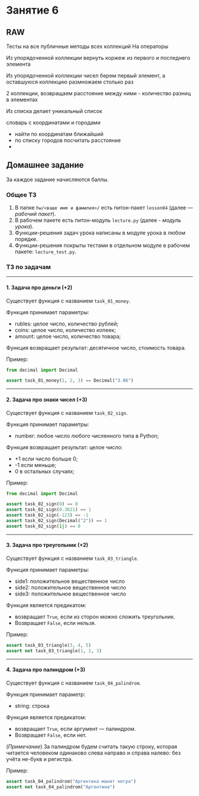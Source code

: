 # Занятие 6

## RAW

Тесты на все публичные методы всех коллекций
На операторы

Из упорядоченной коллекции вернуть коржеж из первого и последнего элемента

Из упорядоченной коллекции чисел берем первый элемент,
а оставшуюся коллекцию размножаем столько раз

2 коллекции, возвращаем расстояние между ними - количество разниц в элементах

Из списка делает уникальный список

словарь с координатами и городами
- найти по координатам ближайший
- по списку городов посчитать расстояние
- 

## Домашнее задание

За каждое задание начисляются баллы.

### Общее ТЗ

1. В папке `hw/<ваше имя и фамилия>/` есть питон-пакет `lesson04` (далее — _рабочий пакет_).
2. В рабочем пакете есть питон-модуль `lecture.py` (далее - _модуль урока_).
3. Функции-решения задач урока написаны в модуле урока в любом порядке.
4. Функции-решения покрыты тестами в отдельном модуле в рабочем пакете: `lecture_test.py`.

### ТЗ по задачам

---

#### 1. Задача про деньги (+2)

Существует функция с названием `task_01_money`.

Функция принимает параметры:
- rubles: целое число, количество рублей;
- coins: целое число, количество копеек;
- amount: целое число, количество товара;

Функция возвращает результат: десятичное число, стоимость товара.

Пример:

```python
from decimal import Decimal

assert task_01_money(1, 2, 3) == Decimal("3.06")
```

---

#### 2. Задача про знаки чисел (+3)

Существует функция с названием `task_02_sign`.

Функция принимает параметры:
- number: любое число любого численного типа в Python;

Функция возвращает результат: целое число:
- +1 если число больше 0;
- -1 если меньше;
- 0 в остальных случаях;

Пример:

```python
from decimal import Decimal

assert task_02_sign(0) == 0
assert task_02_sign(0.3621) == 1
assert task_02_sign(-123) == -1
assert task_02_sign(Decimal("2")) == 1
assert task_02_sign(1j) == 0
```

---

#### 3. Задача про треугольник (+2)

Существует функция с названием `task_03_triangle`.

Функция принимает параметры:
- side1: положительное вещественное число
- side2: положительное вещественное число
- side3: положительное вещественное число

Функция является предикатом:
- возвращает `True`, если из сторон можно сложить треугольник.
- Возвращает `False`, если нельзя.

Пример:

```python
assert task_03_triangle(3, 4, 5)
assert not task_03_triangle(1, 2, 3)
```

---

#### 4. Задача про палиндром (+3)

Существует функция с названием `task_04_palindrom`.

Функция принимает параметр:
- string: строка

Функция является предикатом:
- возвращает `True`, если аргумент — палиндром.
- Возвращает `False`, если нет.

(_Примечание_) За палиндром будем считать такую строку,
которая читается человеком одинаково слева направо и справа налево:
без учёта не-букв и регистра.

Пример:

```python
assert task_04_palindrom("Аргентина манит негра")
assert not task_04_palindrom("Аргентина")
```
